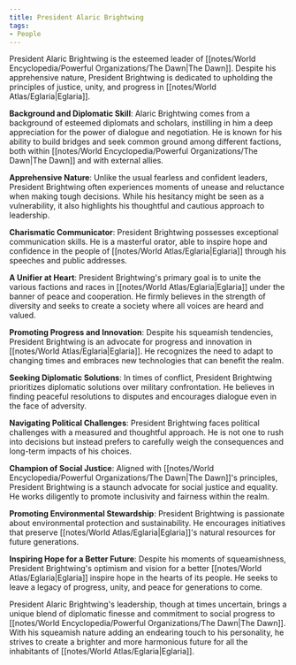 ```yaml
---
title: President Alaric Brightwing
tags:
- People
---
```

President Alaric Brightwing is the esteemed leader of [[notes/World Encyclopedia/Powerful Organizations/The Dawn|The Dawn]]. Despite his apprehensive nature, President Brightwing is dedicated to upholding the principles of justice, unity, and progress in [[notes/World Atlas/Eglaria|Eglaria]].

**Background and Diplomatic Skill**:
Alaric Brightwing comes from a background of esteemed diplomats and scholars, instilling in him a deep appreciation for the power of dialogue and negotiation. He is known for his ability to build bridges and seek common ground among different factions, both within [[notes/World Encyclopedia/Powerful Organizations/The Dawn|The Dawn]] and with external allies.

**Apprehensive Nature**:
Unlike the usual fearless and confident leaders, President Brightwing often experiences moments of unease and reluctance when making tough decisions. While his hesitancy might be seen as a vulnerability, it also highlights his thoughtful and cautious approach to leadership.

**Charismatic Communicator**:
President Brightwing possesses exceptional communication skills. He is a masterful orator, able to inspire hope and confidence in the people of [[notes/World Atlas/Eglaria|Eglaria]] through his speeches and public addresses.

**A Unifier at Heart**:
President Brightwing's primary goal is to unite the various factions and races in [[notes/World Atlas/Eglaria|Eglaria]] under the banner of peace and cooperation. He firmly believes in the strength of diversity and seeks to create a society where all voices are heard and valued.

**Promoting Progress and Innovation**:
Despite his squeamish tendencies, President Brightwing is an advocate for progress and innovation in [[notes/World Atlas/Eglaria|Eglaria]]. He recognizes the need to adapt to changing times and embraces new technologies that can benefit the realm.

**Seeking Diplomatic Solutions**:
In times of conflict, President Brightwing prioritizes diplomatic solutions over military confrontation. He believes in finding peaceful resolutions to disputes and encourages dialogue even in the face of adversity.

**Navigating Political Challenges**:
President Brightwing faces political challenges with a measured and thoughtful approach. He is not one to rush into decisions but instead prefers to carefully weigh the consequences and long-term impacts of his choices.

**Champion of Social Justice**:
Aligned with [[notes/World Encyclopedia/Powerful Organizations/The Dawn|The Dawn]]'s principles, President Brightwing is a staunch advocate for social justice and equality. He works diligently to promote inclusivity and fairness within the realm.

**Promoting Environmental Stewardship**:
President Brightwing is passionate about environmental protection and sustainability. He encourages initiatives that preserve [[notes/World Atlas/Eglaria|Eglaria]]'s natural resources for future generations.

**Inspiring Hope for a Better Future**:
Despite his moments of squeamishness, President Brightwing's optimism and vision for a better [[notes/World Atlas/Eglaria|Eglaria]] inspire hope in the hearts of its people. He seeks to leave a legacy of progress, unity, and peace for generations to come.

President Alaric Brightwing's leadership, though at times uncertain, brings a unique blend of diplomatic finesse and commitment to social progress to [[notes/World Encyclopedia/Powerful Organizations/The Dawn|The Dawn]]. With his squeamish nature adding an endearing touch to his personality, he strives to create a brighter and more harmonious future for all the inhabitants of [[notes/World Atlas/Eglaria|Eglaria]].